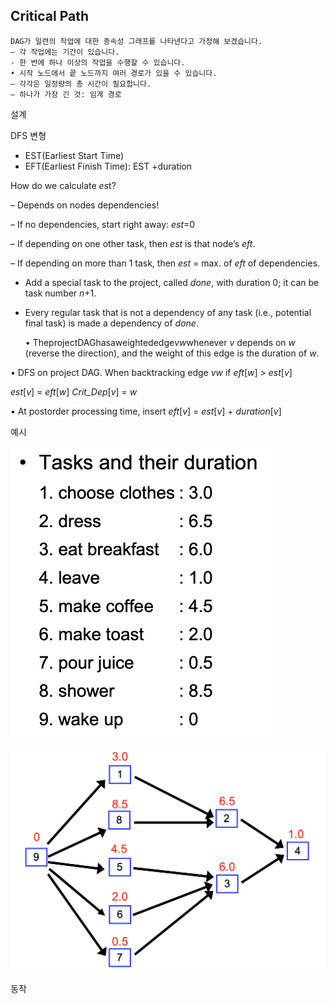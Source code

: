 ## Critical Path

```
DAG가 일련의 작업에 대한 종속성 그래프를 나타낸다고 가정해 보겠습니다.
– 각 작업에는 기간이 있습니다.
- 한 번에 하나 이상의 작업을 수행할 수 있습니다.
• 시작 노드에서 끝 노드까지 여러 경로가 있을 수 있습니다.
– 각각은 일정량의 총 시간이 필요합니다. 
– 하나가 가장 긴 것: 임계 경로
```



설계

DFS 변형

- EST(Earliest Start Time)
- EFT(Earliest Finish Time): EST +duration



How do we calculate *es*t?

– Depends on nodes dependencies!

– If no dependencies, start right away: *est*=0

– If depending on one other task, then *est* is that node’s *eft*.

– If depending on more than 1 task, then
 *est* = max. of *eft* of dependencies.



- Add a special task to the project, called *done*, with duration 0; it can be task number *n*+1.

- Every regular task that is not a dependency of any task (i.e., potential final task) is made a dependency of *done*.

  • TheprojectDAGhasaweightededge*vw*whenever *v* depends on *w* (reverse the direction), and the weight of this edge is the duration of *w*.



• DFS on project DAG. When backtracking edge *vw* if *eft*[*w*] > *est*[*v*]

*est*[*v*] = *eft*[*w*] *Crit_Dep*[*v*] = *w*

• At postorder processing time, insert *eft*[*v*] = *est*[*v*] + *duration*[*v*]





예시

<img src="../images/image-20210813170544415.png" alt="image-20210813170544415" style="zoom:50%;" />

![image-20210813170609977](../images/image-20210813170609977.png) 











동작

